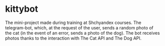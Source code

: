 # kittybot

The mini-project made during training at Shchyandex courses. 
The telegram-bot, which, at the request of the user, sends a random photo of the cat (in the event of an error, sends a photo of the dog). 
The bot receives photos thanks to the interaction with The Cat API and The Dog API.
